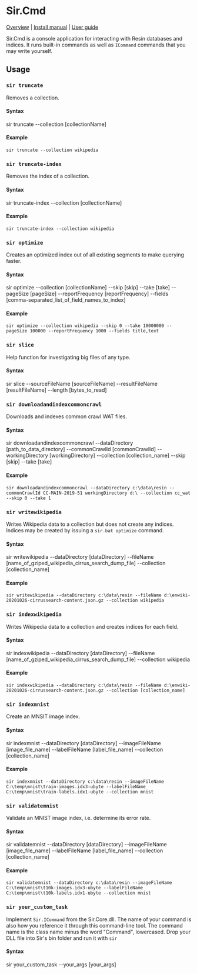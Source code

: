 # Sir.Cmd

[Overview](https://github.com/kreeben/resin/blob/master/README.md) | [Install manual](https://github.com/kreeben/resin/blob/master/INSTALL.md) | [User guide](https://github.com/kreeben/resin/blob/master/USER-GUIDE.md) 

Sir.Cmd is a console application for interacting with Resin databases and indices. It runs built-in commands as well as `ICommand` commands 
that you may write yourself.

## Usage

### `sir truncate`

Removes a collection.

#### Syntax

sir truncate --collection [collectionName]

#### Example

`sir truncate --collection wikipedia`

### `sir truncate-index`

Removes the index of a collection.

#### Syntax

sir truncate-index --collection [collectionName]

#### Example

`sir truncate-index --collection wikipedia`

### `sir optimize`

Creates an optimized index out of all existing segments to make querying faster.

#### Syntax

sir optimize --collection [collectionName] --skip [skip] --take [take] --pageSize [pageSize] --reportFrequency [reportFrequency] --fields [comma-separated_list_of_field_names_to_index]

#### Example

`sir optimize --collection wikipedia --skip 0 --take 10000000 --pageSize 100000 --reportFrequency 1000 --fields title,text`

### `sir slice`

Help function for investigating big files of any type.

#### Syntax

sir slice --sourceFileName [sourceFileName] --resultFileName [resultFileName] --length [bytes_to_read]

### `sir downloadandindexcommoncrawl`

Downloads and indexes common crawl WAT files.  

#### Syntax

sir downloadandindexcommoncrawl --dataDirectory [path_to_data_directory] --commonCrawlId [commonCrawlId] --workingDirectory [workingDirectory] --collection [collection_name] --skip [skip] --take [take]

#### Example  

`sir downloadandindexcommoncrawl --dataDirectory c:\data\resin --commonCrawlId CC-MAIN-2019-51 workingDirectory d:\ --collection cc_wat --skip 0 --take 1`

### `sir writewikipedia`

Writes Wikipedia data to a collection but does not create any indices. Indices may be created by issuing a `sir.bat optimize` command. 

#### Syntax

sir writewikipedia --dataDirectory [dataDirectory] --fileName [name_of_gziped_wikipedia_cirrus_search_dump_file] --collection [collection_name]

#### Example  

`sir writewikipedia --dataDirectory c:\data\resin --fileName d:\enwiki-20201026-cirrussearch-content.json.gz --collection wikipedia`

### `sir indexwikipedia`

Writes Wikipedia data to a collection and creates indices for each field. 

#### Syntax

sir indexwikipedia --dataDirectory [dataDirectory] --fileName [name_of_gziped_wikipedia_cirrus_search_dump_file] --collection wikipedia

#### Example  

`sir indexwikipedia --dataDirectory c:\data\resin --fileName d:\enwiki-20201026-cirrussearch-content.json.gz --collection [collection_name]`

### `sir indexmnist`

Create an MNSIT image index.  

#### Syntax

sir indexmnist --dataDirectory [dataDirectory] --imageFileName [image_file_name] --labelFileName [label_file_name] --collection [collection_name]

#### Example  

`sir indexmnist --dataDirectory c:\data\resin --imageFileName C:\temp\mnist\train-images.idx3-ubyte --labelFileName C:\temp\mnist\train-labels.idx1-ubyte --collection mnist`

### `sir validatemnist`

Validate an MNIST image index, i.e. determine its error rate.  

#### Syntax

sir validatemnist --dataDirectory [dataDirectory] --imageFileName [image_file_name] --labelFileName [label_file_name] --collection [collection_name]

#### Example  

`sir validatemnist --dataDirectory c:\data\resin --imageFileName C:\temp\mnist\t10k-images.idx3-ubyte --labelFileName C:\temp\mnist\t10k-labels.idx1-ubyte --collection mnist`

### `sir your_custom_task`

Implement `Sir.ICommand` from the Sir.Core.dll. The name of your command is also how you reference it through this command-line tool. 
The command name is the class name minus the word "Command", lowercased. 
Drop your DLL file into Sir's bin folder and run it with `sir`

#### Syntax 

sir your_custom_task --your_args [your_args]